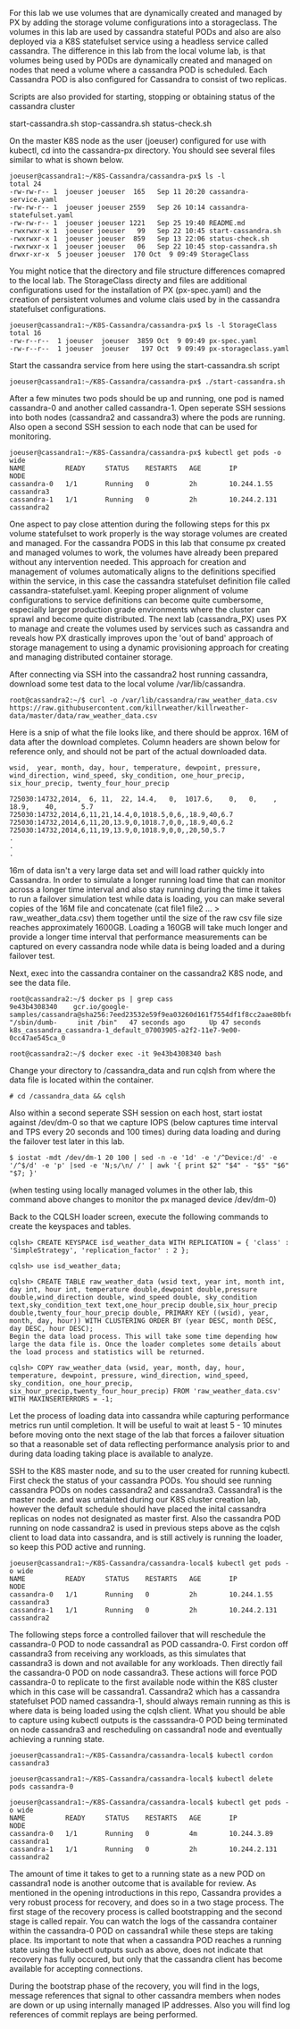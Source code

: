 For this lab we use volumes that are dynamically created and managed by PX by adding the storage volume configurations into a storageclass.  The volumes in this lab are used by cassandra stateful PODs and also are also deployed via a K8S statefulset service using a headless service called cassandra.  The difference in this lab from the local volume  lab, is that volumes being used by PODs are dynamically created and managed on nodes that need a volume where a cassandra POD is scheduled.  Each Cassandra POD is also configured for Cassandra to consist of two replicas.  

Scripts are also provided for starting, stopping or obtaining status of the cassandra cluster

start-cassandra.sh
stop-cassandra.sh
status-check.sh

On the master K8S node as the user (joeuser) configured for use with kubectl, cd into the cassandra-px directory. You should see several files similar to what is shown below.  

    joeuser@cassandra1:~/K8S-Cassandra/cassandra-px$ ls -l
    total 24
    -rw-rw-r-- 1  joeuser joeuser  165   Sep 11 20:20 cassandra-service.yaml
    -rw-rw-r-- 1  joeuser joeuser 2559   Sep 26 10:14 cassandra-statefulset.yaml
    -rw-rw-r-- 1  joeuser joeuser 1221   Sep 25 19:40 README.md
    -rwxrwxr-x 1  joeuser joeuser   99   Sep 22 10:45 start-cassandra.sh
    -rwxrwxr-x 1  joeuser joeuser  859   Sep 13 22:06 status-check.sh
    -rwxrwxr-x 1  joeuser joeuser   06   Sep 22 10:45 stop-cassandra.sh
    drwxr-xr-x  5 joeuser joeuser  170 Oct  9 09:49 StorageClass

You might notice that the directory and file structure differences comapred to the local lab. The StorageClass directy and files are additional configurations used for the installation of PX (px-spec.yaml) and the creation of persistent volumes and volume clais used by in the cassandra statefulset configurations.  

    joeuser@cassandra1:~/K8S-Cassandra/cassandra-px$ ls -l StorageClass
    total 16
    -rw-r--r--  1 joeuser  joeuser  3859 Oct  9 09:49 px-spec.yaml
    -rw-r--r--  1 joeuser  joeuser   197 Oct  9 09:49 px-storageclass.yaml
    
 
    
    

Start the cassandra service from here using the start-cassandra.sh script

    joeuser@cassandra1:~/K8S-Cassandra/cassandra-px$ ./start-cassandra.sh

After a few minutes two pods should be up and running, one pod is named cassandra-0 and another called cassandra-1. Open seperate SSH sessions into both nodes (cassandra2 and cassandra3) where the pods are running. Also open a second SSH session to each node that can be used for monitoring.

    joeuser@cassandra1:~/K8S-Cassandra/cassandra-px$ kubectl get pods -o wide
    NAME          READY     STATUS    RESTARTS   AGE       IP          NODE
    cassandra-0   1/1       Running   0          2h        10.244.1.55    cassandra3
    cassandra-1   1/1       Running   0          2h        10.244.2.131   cassandra2

One aspect to pay close attention during the following steps for this px volume statefulset to work properly is the way storage volumes are created and managed. For the cassandra PODS in this lab that consume px created and managed volumes to work, the volumes have already been prepared without any intervention needed. This approach for creation and management of volumes automatically aligns to the definitions specified within the service, in this case the cassandra statefulset definition file called cassandra-statefulset.yaml. Keeping proper alignment of volume configurations to service definitions can become quite cumbersome, especially larger production grade environments where the cluster can sprawl and become quite distributed. The next lab (cassandra_PX) uses PX to manage and create the volumes used by services such as cassandra and reveals how PX drastically improves upon the 'out of band' approach of storage management to using a dynamic provisioning approach for creating and managing distributed container storage.

After connecting via SSH into the cassandra2 host running cassandra, download some test data to the local volume /var/lib/cassandra.

    root@cassandra2:~/$ curl -o /var/lib/cassandra/raw_weather_data.csv https://raw.githubusercontent.com/killrweather/killrweather-data/master/data/raw_weather_data.csv

Here is a snip of what the file looks like, and there should be approx. 16M of data after the download completes. Column headers are shown below for reference only, and should not be part of the actual downloaded data.

    wsid,  year, month, day, hour, temperature, dewpoint, pressure, wind_direction, wind_speed, sky_condition, one_hour_precip, six_hour_precip, twenty_four_hour_precip

    725030:14732,2014,  6, 11,  22, 14.4,   0,  1017.6,    0,   0,    ,    18.9,    40,      5.7
    725030:14732,2014,6,11,21,14.4,0,1018.5,0,6,,18.9,40,6.7
    725030:14732,2014,6,11,20,13.9,0,1018.7,0,0,,18.9,40,6.2
    725030:14732,2014,6,11,19,13.9,0,1018.9,0,0,,20,50,5.7
    .
    .
    .

16m of data isn't a very large data set and will load rather quickly into Cassandra. In order to simulate a longer running load time that can monitor across a longer time interval and also stay running during the time it takes to run a failover simulation test while data is loading, you can make several copies of the 16M file and concatenate (cat file1 file2 ... > raw_weather_data.csv) them together until the size of the raw csv file size reaches approximately 1600GB. Loading a 160GB will take much longer and provide a longer time interval that performance measurements can be captured on every cassandra node while data is being loaded and a during failover test.

Next, exec into the cassandra container on the cassandra2 K8S node, and see the data file.

    root@cassandra2:~/$ docker ps | grep cass
    9e43b4308340    gcr.io/google-samples/cassandra@sha256:7eed23532e59f9ea03260d161f7554df1f8cc2aae80bfe9e6e027aa1aeb264d0  "/sbin/dumb-     init /bin"   47 seconds ago      Up 47 seconds  k8s_cassandra_cassandra-1_default_07003905-a2f2-11e7-9e00-0cc47ae545ca_0  

    root@cassandra2:~/$ docker exec -it 9e43b4308340 bash
    
Change your directory to /cassandra_data and run cqlsh from where the data file is located within the container.

    # cd /cassandra_data && cqlsh
    
Also within a second seperate SSH session on each host, start iostat against /dev/dm-0 so that we capture IOPS (below captures time interval and TPS every 20 seconds and 100 times) during data loading and during the failover test later in this lab.

    $ iostat -mdt /dev/dm-1 20 100 | sed -n -e '1d' -e '/^Device:/d' -e '/^$/d' -e 'p' |sed -e 'N;s/\n/ /' | awk '{ print $2" "$4" - "$5" "$6" "$7; }'

(when testing using locally managed volumes in the other lab, this command above changes to monitor the px managed device /dev/dm-0)

Back to the CQLSH loader screen, execute the following commands to create the keyspaces and tables.

    cqlsh> CREATE KEYSPACE isd_weather_data WITH REPLICATION = { 'class' : 'SimpleStrategy', 'replication_factor' : 2 };

    cqlsh> use isd_weather_data;

    cqlsh> CREATE TABLE raw_weather_data (wsid text, year int, month int, day int, hour int, temperature double,dewpoint double,pressure double,wind_direction double, wind_speed double, sky_condition text,sky_condition_text text,one_hour_precip double,six_hour_precip double,twenty_four_hour_precip double, PRIMARY KEY ((wsid), year, month, day, hour)) WITH CLUSTERING ORDER BY (year DESC, month DESC, day DESC, hour DESC);
    Begin the data load process. This will take some time depending how large the data file is. Once the loader completes some details about the load process and statistics will be returned.

    cqlsh> COPY raw_weather_data (wsid, year, month, day, hour, temperature, dewpoint, pressure, wind_direction, wind_speed, sky_condition, one_hour_precip, six_hour_precip,twenty_four_hour_precip) FROM 'raw_weather_data.csv' WITH MAXINSERTERRORS = -1;
    
Let the process of loading data into cassandra while capturing performance metrics run until completion. It will be useful to wait at least 5 - 10 minutes before moving onto the next stage of the lab that forces a failover situation so that a reasonable set of data reflecting performance analysis prior to and during data loading taking place is available to analyze.

SSH to the K8S master node, and su to the user created for running kubectl. First check the status of your cassandra PODs. You should see running cassandra PODs on nodes cassandra2 and cassandra3. Cassandra1 is the master node. and was untainted during our K8S cluster creation lab, however the default schedule should have placed the inital cassandra replicas on nodes not designated as master first. Also the cassandra POD running on node cassandra2 is used in previous steps above as the cqlsh client to load data into cassandra, and is still actively is running the loader, so keep this POD active and running.

    joeuser@cassandra1:~/K8S-Cassandra/cassandra-local$ kubectl get pods -o wide
    NAME          READY     STATUS    RESTARTS   AGE       IP               NODE
    cassandra-0   1/1       Running   0          2h        10.244.1.55    cassandra3
    cassandra-1   1/1       Running   0          2h        10.244.2.131   cassandra2
    
The following steps force a controlled failover that will reschedule the cassandra-0 POD to node cassandra1 as POD cassandra-0. First cordon off cassandra3 from receiving any workloads, as this simulates that cassandra3 is down and not available for any workloads. Then directly fail the cassandra-0 POD on node cassandra3. These actions will force POD cassandra-0 to replicate to the first available node within the K8S cluster which in this case will be cassandra1. Cassandra2 which has a cassandra statefulset POD named cassandra-1, should always remain running as this is where data is being loaded using the cqlsh client. What you should be able to capture using kubectl outputs is the casssandra-0 POD being terminated on node cassandra3 and rescheduling on cassandra1 node and eventually achieving a running state.

    joeuser@cassandra1:~/K8S-Cassandra/cassandra-local$ kubectl cordon cassandra3

    joeuser@cassandra1:~/K8S-Cassandra/cassandra-local$ kubectl delete pods cassandra-0

    joeuser@cassandra1:~/K8S-Cassandra/cassandra-local$ kubectl get pods -o wide
    NAME          READY     STATUS    RESTARTS   AGE       IP          NODE
    cassandra-0   1/1       Running   0          4m        10.244.3.89    cassandra1
    cassandra-1   1/1       Running   0          2h        10.244.2.131   cassandra2

The amount of time it takes to get to a running state as a new POD on cassandra1 node is another outcome that is available for review. As mentioned in the opening introductions in this repo, Cassandra provides a very robust process for recovery, and does so in a two stage process. The first stage of the recovery process is called bootstrapping and the second stage is called repair. You can watch the logs of the cassandra container within the cassandra-0 POD on cassandra1 while these steps are taking place. Its important to note that when a cassandra POD reaches a running state using the kubectl outputs such as above, does not indicate that recovery has fully occured, but only that the cassandra client has become available for accepting connections.

During the bootstrap phase of the recovery, you will find in the logs, message references that signal to other cassandra members when nodes are down or up using internally managed IP addresses. Also you will find log references of commit replays are being performed.
